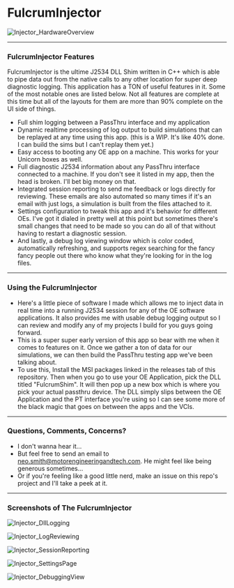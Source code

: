 # FulcrumInjector

![Injector_HardwareOverview](https://user-images.githubusercontent.com/62027458/150359554-159cc76f-e989-417c-b052-9acab40f1718.PNG)

---

### FulcrumInjector Features
FulcrumInjector is the ultime J2534 DLL Shim written in C++ which is able to pipe data out from the native calls to any other location for super deep diagnostic logging.  This application has a TON of useful features in it. Some of the most notable ones are listed below. Not all features are complete at this time but all of the layouts for them are more than 90% complete on the UI side of things.
- Full shim logging between a PassThru interface and my application
- Dynamic realtime processing of log output to build simulations that can be replayed at any time using this app. (this is a WIP. It's like 40% done. I can build the sims but I can't replay them yet.)
- Easy access to booting any OE app on a machine. This works for your Unicorn boxes as well. 
- Full diagnostic J2534 information about any PassThru interface connected to a machine. If you don't see it listed in my app, then the head is broken. I'll bet big money on that.
- Integrated session reporting to send me feedback or logs directly for reviewing. These emails are also automated so many times if it's an email with just logs, a simulation is built from the files attached to it. 
- Settings configuration to tweak this app and it's behavior for different OEs. I've got it dialed in pretty well at this point but sometimes there's small changes that need to be made so you can do all of that without having to restart a diagnostic session.
- And lastly, a debug log viewing window which is color coded, automatically refreshing, and supports regex searching for the fancy fancy people out there who know what they're looking for in the log files.

---

### Using the FulcrumInjector

- Here's a little piece of software I made which allows me to inject data in real time into a running J2534 session for any of the OE software applications. It also provides me with usable debug logging output so I can review and modify any of my projects I build for you guys going forward.
- This is a super super early version of this app so bear with me when it comes to features on it. Once we gather a ton of data for our simulations, we can then build the PassThru testing app we've been talking about.
- To use this, Install the MSI packages linked in the releases tab of this repository. Then when you go to use your OE Application, pick the DLL titled "FulcrumShim". It will then pop up a new box which is where you pick your actual passthru device. The DLL simply slips between the OE Application and the PT interface you're using so I can see some more of the black magic that goes on between the apps and the VCIs. 

---

### Questions, Comments, Concerns? 
- I don't wanna hear it...
- But feel free to send an email to neo.smith@motorengineeringandtech.com. He might feel like being generous sometimes...
- Or if you're feeling like a good little nerd, make an issue on this repo's project and I'll take a peek at it.

--- 

### Screenshots of The FulcrumInjector
![Injector_DllLogging](https://user-images.githubusercontent.com/62027458/150359675-b8639413-fed9-4a25-84b3-8dba5ad96c50.PNG)

![Injector_LogReviewing](https://user-images.githubusercontent.com/62027458/150359678-a0066a0f-980b-4a8d-a585-79cfb2dbd795.PNG)

![Injector_SessionReporting](https://user-images.githubusercontent.com/62027458/150359682-0a0a3b61-5e89-48a3-ae08-b15339ad0999.PNG)

![Injector_SettingsPage](https://user-images.githubusercontent.com/62027458/150359686-88da0940-78ea-4754-9121-41c4172a5844.PNG)

![Injector_DebuggingView](https://user-images.githubusercontent.com/62027458/150359672-4788a044-b863-49be-9046-b387c4f6a0c8.PNG)
